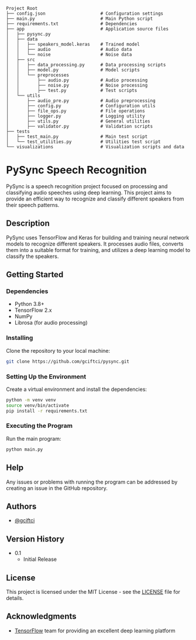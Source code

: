 ```MD
Project Root
├── config.json               		# Configuration settings
├── main.py                   		# Main Python script
├── requirements.txt          		# Dependencies
├── app                       		# Application source files
│   ├── pysync.py
│   ├── data
│   │   ├── speakers_model.keras  	# Trained model
│   │   ├── audio             		# Audio data
│   │   └── noise             		# Noise data
│   ├── src
│   │   ├── data_processing.py  	# Data processing scripts
│   │   ├── model.py          		# Model scripts
│   │   └── preprocesses
│   │       ├── audio.py      		# Audio processing
│   │       ├── noise.py      		# Noise processing
│   │       ├── test.py       		# Test scripts
│   └── utils
│       ├── audio_pre.py      		# Audio preprocessing
│       ├── config.py         		# Configuration utils
│       ├── file_ops.py       		# File operations
│       ├── logger.py         		# Logging utility
│       ├── utils.py          		# General utilities
│       ├── validator.py      		# Validation scripts
├── tests
│   ├── test_main.py          		# Main test script
│   └── test_utilities.py     		# Utilities test script
└── visualizations            		# Visualization scripts and data
```
# PySync Speech Recognition

PySync is a speech recognition project focused on processing and classifying audio speeches using deep learning. This project aims to provide an efficient way to recognize and classify different speakers from their speech patterns.

## Description

PySync uses TensorFlow and Keras for building and training neural network models to recognize different speakers. It processes audio files, converts them into a suitable format for training, and utilizes a deep learning model to classify the speakers.

## Getting Started

### Dependencies

- Python 3.8+
- TensorFlow 2.x
- NumPy
- Librosa (for audio processing)

### Installing

Clone the repository to your local machine:

```bash
git clone https://github.com/gciftci/pysync.git
```

### Setting Up the Environment

Create a virtual environment and install the dependencies:

```bash
python -m venv venv
source venv/bin/activate
pip install -r requirements.txt
```

### Executing the Program

Run the main program:

```bash
python main.py
```

## Help

Any issues or problems with running the program can be addressed by creating an issue in the GitHub repository.

## Authors


- [@gciftci](https://github.com/gciftci)

## Version History

- 0.1
  - Initial Release

## License

This project is licensed under the MIT License - see the [LICENSE](LICENSE) file for details.

## Acknowledgments

- [TensorFlow](https://www.tensorflow.org/overview/) team for providing an excellent deep learning platform
